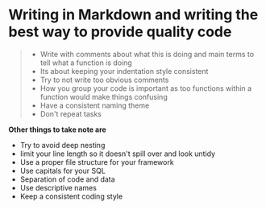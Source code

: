 Writing in Markdown and writing the best way to provide quality code
================================================

> - Write with comments about what this is doing and main terms to tell what a function is doing
> - Its about keeping your indentation style consistent
> - Try to not write too obvious comments 
> - How you group your code is important as too functions within a function would make things confusing 
> - Have a consistent naming theme
> - Don't repeat tasks

**Other things to take note are**
- Try to avoid deep nesting 
- limit your line length so it doesn't spill over and look untidy 
- Use a proper file structure for your framework 
- Use capitals for your SQL    
- Separation of code and data 
- Use descriptive names 
- Keep a consistent coding style 